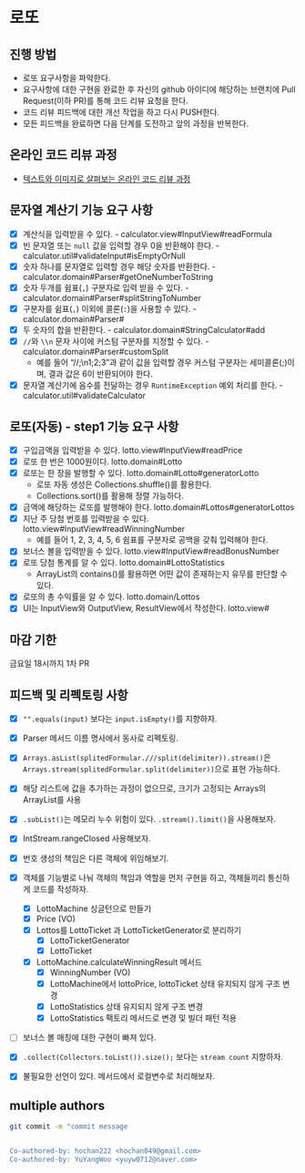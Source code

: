 # 로또
## 진행 방법
* 로또 요구사항을 파악한다.
* 요구사항에 대한 구현을 완료한 후 자신의 github 아이디에 해당하는 브랜치에 Pull Request(이하 PR)를 통해 코드 리뷰 요청을 한다.
* 코드 리뷰 피드백에 대한 개선 작업을 하고 다시 PUSH한다.
* 모든 피드백을 완료하면 다음 단계를 도전하고 앞의 과정을 반복한다.

## 온라인 코드 리뷰 과정
* [텍스트와 이미지로 살펴보는 온라인 코드 리뷰 과정](https://github.com/next-step/nextstep-docs/tree/master/codereview)

## 문자열 계산기 기능 요구 사항

- [x] 계산식을 입력받을 수 있다. - calculator.view#InputView#readFormula
- [x] 빈 문자열 또는 `null` 값을 입력할 경우 0을 반환해야 한다. - calculator.util#validateInput#isEmptyOrNull
- [x] 숫자 하나를 문자열로 입력할 경우 해당 숫자를 반환한다. - calculator.domain#Parser#getOneNumberToString
- [x] 숫자 두개를 쉼표(`,`) 구분자로 입력 받을 수 있다. - calculator.domain#Parser#splitStringToNumber
- [x] 구분자를 쉼표(`,`) 이외에 콜론(`:`)을 사용할 수 있다. - calculator.domain#Parser#
- [x] 두 숫자의 합을 반환한다. - calculator.domain#StringCalculator#add
- [x] `//`와 `\\n` 문자 사이에 커스텀 구분자를 지정할 수 있다. - calculator.domain#Parser#customSplit
  - 예를 들어 “//;\n1;2;3”과 같이 값을 입력할 경우 커스텀 구분자는 세미콜론(;)이며, 결과 값은 6이 반환되어야 한다.
- [x] 문자열 계산기에 음수를 전달하는 경우 `RuntimeException` 예외 처리를 한다. - calculator.util#validateCalculator

## 로또(자동) - step1 기능 요구 사항

- [x] 구입금액을 입력받을 수 있다. lotto.view#InputView#readPrice
- [x] 로또 한 번은 1000원이다. lotto.domain#Lotto
- [x] 로또는 한 장을 발행할 수 있다. lotto.domain#Lotto#generatorLotto
  - 로또 자동 생성은 Collections.shuffle()를 활용한다.
  - Collections.sort()를 활용해 정렬 가능하다.
- [x] 금액에 해당하는 로또를 발행해야 한다. lotto.domain#Lottos#generatorLottos
- [x] 지난 주 당첨 번호를 입력받을 수 있다. lotto.view#InputView#readWinningNumber
  - 예를 들어 1, 2, 3, 4, 5, 6 쉼표를 구분자로 공백을 갖춰 입력해야 한다. 
- [x] 보너스 볼을 입력받을 수 있다. lotto.view#InputView#readBonusNumber
- [x] 로또 당첨 통계를 알 수 있다. lotto.domain#LottoStatistics
  - ArrayList의 contains()를 활용하면 어떤 값이 존재하는지 유무를 판단할 수 있다.
- [x] 로또의 총 수익률을 알 수 있다. lotto.domain/Lottos
- [x] UI는 InputView와 OutputView, ResultView에서 작성한다. lotto.view#

## 마감 기한

금요일 18시까지 1차 PR

## 피드백 및 리펙토링 사항

- [x] `"".equals(input)` 보다는 `input.isEmpty()`를 지향하자.
- [x] Parser 메서드 이름 명사에서 동사로 리펙토링.
- [x] `Arrays.asList(splitedFormular.///split(delimiter)).stream()`은 `Arrays.stream(splitedFormular.split(delimiter))`으로 표현 가능하다.
- [x] 해당 리스트에 값을 추가하는 과정이 없으므로, 크기가 고정되는 Arrays의 ArrayList를 사용
- [x] `.subList()`는 메모리 누수 위험이 있다. `.stream().limit()`을 사용해보자.
- [x] IntStream.rangeClosed 사용해보자.
- [x] 번호 생성의 책임은 다른 객체에 위임해보기.
- [x] 객체를 기능별로 나눠 객체의 책임과 역할을 먼저 구현을 하고, 객체들끼리 통신하게 코드를 작성하자.
  - [x] LottoMachine 싱글턴으로 만들기
  - [x] Price (VO)
  - [x] Lottos를 LottoTicket 과 LottoTicketGenerator로 분리하기
    - [x] LottoTicketGenerator
    - [x] LottoTicket
  - [x] LottoMachine.calculateWinningResult 메서드 
    - [x] WinningNumber (VO)
    - [x] LottoMachine에서 lottoPrice, lottoTicket 상태 유지되지 않게 구조 변경
    - [x] LottoStatistics 상태 유지되지 않게 구조 변경
    - [x] LottoStatistics 팩토리 메서드로 변경 및 빌더 패턴 적용 
- [ ] 보너스 볼 매칭에 대한 구현이 빠져 있다.
- [x] `.collect(Collectors.toList()).size();` 보다는 `stream count` 지향하자.
- [x] 불필요한 선언이 있다. 메서드에서 로컬변수로 처리해보자.


## multiple authors

```bash
git commit -m "commit message


Co-authored-by: hochan222 <hochan049@gmail.com>
Co-authored-by: YuYangWoo <yuyw0712@naver.com>
```
